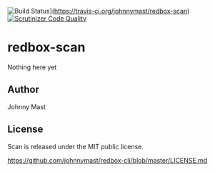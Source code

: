  ![Build Status](https://travis-ci.org/johnnymast/redbox-scan.svg?branch=master)](https://travis-ci.org/johnnymast/redbox-scan) [![Scrutinizer Code Quality](https://scrutinizer-ci.com/g/johnnymast/redbox-scan/badges/quality-score.png?b=master)](https://scrutinizer-ci.com/g/johnnymast/redbox-scan/?branch=master)
# redbox-scan
Nothing here yet


## Author

Johnny Mast

## License

Scan is released under the MIT public license.

<https://github.com/johnnymast/redbox-cli/blob/master/LICENSE.md>
 